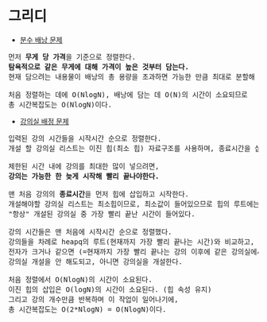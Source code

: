# 그리디
- [분수 배낭 문제](./분수배낭문제.py)

<pre>먼저 <b>무게 당 가격</b>을 기준으로 정렬한다.
<strong>탐욕적으로 같은 무게에 대해 가격이 높은 것부터 담는다.</strong>
현재 담으려는 내용물이 배낭의 총 용량을 초과하면 가능한 만큼 최대로 분할해 담는다.

처음 정렬하는 데에 O(NlogN), 배낭에 담는 데 O(N)의 시간이 소요되므로
총 시간복잡도는 O(NlogN)이다.
</pre>

- [강의실 배정 문제](./강의실배정문제.py)

<pre>입력된 강의 시간들을 시작시간 순으로 정렬한다.
개설 할 강의실 리스트는 이진 힙(최소 힙) 자료구조를 사용하며, 종료시간을 삽입한다.

제한된 시간 내에 강의를 최대한 많이 넣으려면,
<strong>강의는 가능한 한 늦게 시작해 빨리 끝나야한다.</strong>

맨 처음 강의의 <b>종료시간</b>을 먼저 힙에 삽입하고 시작한다.
개설해야할 강의실 리스트는 최소힙이므로, 최소값이 들어있으므로 힙의 루트에는
"항상" 개설된 강의실 중 가장 빨리 끝난 시간이 들어있다.

강의 시간들은 맨 처음에 시작시간 순으로 정렬했다.
강의들을 차례로 heapq의 루트(현재까지 가장 빨리 끝나는 시간)와 비교하고,
전자가 크거나 같으면 (=현재까지 가장 빨리 끝나는 강의 이후에 같은 강의실에서 강의가 가능하면)
강의실 개설을 안 해도되고, 아니면 강의실을 개설한다.

처음 정렬에서 O(NlogN)의 시간이 소요된다.
이진 힙의 삽입은 O(logN)의 시간이 소요된다. (힙 속성 유지)
그리고 강의 개수만큼 반복하며 이 작업이 일어나기에,
총 시간복잡도는 O(2*NlogN) = O(NlogN)이다.

</pre>
